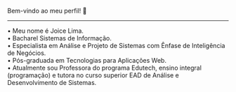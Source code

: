 Bem-vindo ao meu perfil! 👋
<hr>
• Meu nome é Joice Lima.<br>
• Bacharel Sistemas de Informação. <br>
• Especialista em Análise e Projeto de Sistemas com Ênfase de Inteligência de Negócios. <br>
• Pós-graduada em Tecnologias para Aplicações Web. <br>
• Atualmente sou Professora do programa Edutech, ensino integral (programação) e tutora no curso superior EAD  de Análise e Desenvolvimento de Sistemas.
